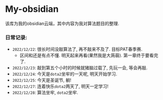 # My-obsidian

该库为我的obsidian云端，其中内容为我对算法题目的整理.

### 日常记录:

- `2022/12/22`: 很长时间没敲算法了, 再不敲来不及了. 目标PAT春季赛.
  - 区间和还是有点不懂. 明天起来再看(果然我是大蒟蒻). 第一章终于要看完了.
- `2022/12/23`: 敲到第五个小时的时候就猪脑过载了, 先玩一会, 等会再敲.
- `2022/12/24`: 今天是`dota2`坐牢的一天呢, 明天开始学习.
- `2022/12/25`: 今天是圣诞节, 躺!
- `2022/12/27`: 连着快乐`dota2`两天了, 明天一定学习!
- `2022/12/28`: 算法坐牢, `dota2`坐牢.
